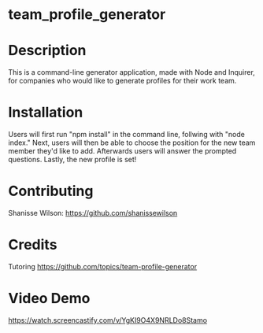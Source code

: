 # team_profile_generator

# Description 
This is a command-line generator application, made with Node and Inquirer, for companies who would like to generate profiles for their work team. 
# Installation
Users will first run "npm install" in the command line, follwing with "node index." Next, users will then be able to choose the position for the new team member they'd like to add. Afterwards users will answer the prompted questions. Lastly, the new profile is set!

# Contributing 
Shanisse Wilson: https://github.com/shanissewilson

# Credits 
Tutoring 
https://github.com/topics/team-profile-generator

# Video Demo 
https://watch.screencastify.com/v/YgKI9O4X9NRLDo8Stamo 
